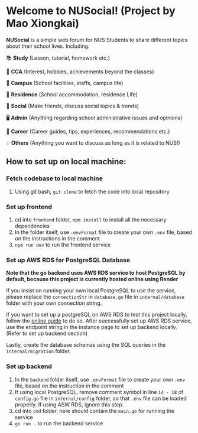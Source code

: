 # Welcome to NUSocial! (Project by Mao Xiongkai)
**NUSocial** is a simple web forum for NUS Students to share different topics about their school lives. Including:

📚 **Study**       (Lesson, tutorial, homework etc.)

🏅 **CCA**         (Interest, hobbies, achievements beyond the classes)

🏢 **Campus**      (School facilities, staffs, campus life)

🏡 **Residence**   (School accommodation, residence Life)

👫 **Social**      (Make friends, discuss social topics & trends)

🖥️ **Admin**       (Anything regarding school administrative issues and opinions)

💼 **Career**      (Career guides, tips, experiences, recommendations etc.)

💡 **Others**      (Anything you want to discuss as long as it is related to NUS!)

## How to set up on local machine:

### Fetch codebase to local machine
1. Using git bash, `git clone` to fetch the code into local repository

### Set up frontend
1. cd into `frontend` folder, `npm install` to install all the necessary dependencies
2. In the folder itself, use `.envFormat` file to create your own `.env` file, based on the instructions in the comment
3. `npm run dev` to run the frontend service

### Set up AWS RDS for PostgreSQL Database
**Note that the go backend uses AWS RDS service to host PostgreSQL by default, because this project is currently hosted online using Render**

If you insist on running your own local PostgreSQL to use the service, please replace the `connectionStr` in `database.go` file in `internal/database` folder with your own connection string.

If you want to set up a postgreSQL on AWS RDS to test this project locally, follow the [online guide](https://www.youtube.com/watch?v=0A-5ITILrMA) to do so.
After successfully set up AWS RDS service, use the endpoint string in the instance page to set up backend locally. (Refer to set up backend section)

Lastly, create the database schemas using the SQL queries in the `internal/migration` folder.

### Set up backend
1. In the `backend` folder itself, use `.envFormat` file to create your own `.env` file, based on the instruction in the comment
2. If using local PostgreSQL, remove comment symbol in line `14 - 18` of `config.go` file in `internal/config` folder, so that `.env` file can be loaded properly. If using ASW RDS, ignore this step.
3. cd into `cmd` folder, here should contain the `main.go` for running the service
4. `go run .` to run the backend service
